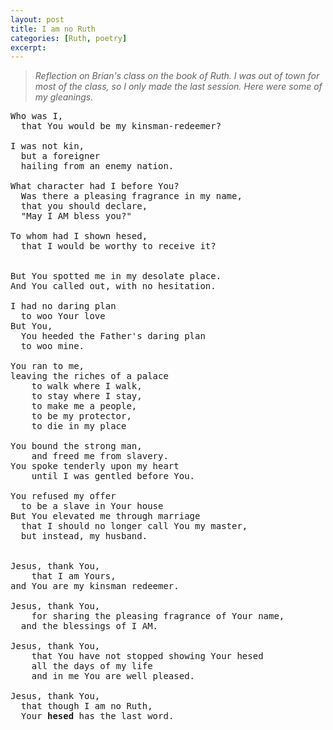 ```yaml
---
layout: post
title: I am no Ruth
categories: [Ruth, poetry]
excerpt: 
---
```




> *Reflection on Brian's class on the book of Ruth. I was out of town for most of the class, so I only made the last session.*
> *Here were some of my gleanings.*



<pre>
Who was I,  
  that You would be my kinsman-redeemer?

I was not kin,  
  but a foreigner  
  hailing from an enemy nation.

What character had I before You?  
  Was there a pleasing fragrance in my name,  
  that you should declare,  
  "May I AM bless you?"

To whom had I shown hesed,  
  that I would be worthy to receive it?


But You spotted me in my desolate place.  
And You called out, with no hesitation.

I had no daring plan  
  to woo Your love  
But You,  
  You heeded the Father's daring plan  
  to woo mine.

You ran to me,  
leaving the riches of a palace  
	to walk where I walk,   
	to stay where I stay,   
	to make me a people,  
	to be my protector,  
	to die in my place

You bound the strong man,  
	and freed me from slavery.  
You spoke tenderly upon my heart  
	until I was gentled before You.

You refused my offer  
  to be a slave in Your house  
But You elevated me through marriage  
  that I should no longer call You my master,  
  but instead, my husband.


Jesus, thank You,  
	that I am Yours,  
and You are my kinsman redeemer.

Jesus, thank You,  
 	for sharing the pleasing fragrance of Your name,  
  and the blessings of I AM.

Jesus, thank You,  
 	that You have not stopped showing Your hesed  
 	all the days of my life  
 	and in me You are well pleased.

Jesus, thank You,  
  that though I am no Ruth,  
  Your <strong>hesed</strong> has the last word.
</pre>








